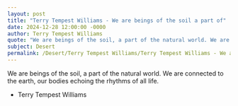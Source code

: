 ```yaml
---
layout: post
title: "Terry Tempest Williams - We are beings of the soil a part of"
date: 2024-12-28 12:00:00 -0000
author: Terry Tempest Williams
quote: "We are beings of the soil, a part of the natural world. We are connected to the earth, our bodies echoing the rhythms of all life."
subject: Desert
permalink: /Desert/Terry Tempest Williams/Terry Tempest Williams - We are beings of the soil a part of
---
```


We are beings of the soil, a part of the natural world. We are connected to the earth, our bodies echoing the rhythms of all life.

- Terry Tempest Williams

